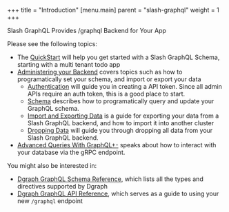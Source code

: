 +++
title = "Introduction"
[menu.main]
    parent = "slash-graphql"
    weight = 1   
+++

<p className="subheading font-weight-regular">Slash GraphQL Provides /graphql Backend for Your App</p>

Please see the following topics:

* The [QuickStart](/slash-graphql/slash-quick-start) will help you get started with a Slash GraphQL Schema, starting with a multi tenant todo app
* [Administering your Backend](/slash-graphql/admin/overview) covers topics such as how to programatically set your schema, and import or export your data
  * [Authentication](/slash-graphql/admin/authentication) will guide you in creating a API token. Since all admin APIs require an auth token, this is a good place to start.
  * [Schema](/slash-graphql/admin/schema) describes how to programatically query and update your GraphQL schema.
  * [Import and Exporting Data](/slash-graphql/admin/import-export) is a guide for exporting your data from a Slash GraphQL backend, and how to import it into another cluster
  * [Dropping Data](/slash-graphql/admin/drop-data) will guide you through dropping all data from your Slash GraphQL backend.
* [Advanced Queries With GraphQL+-](/slash-graphql/advanced-queries) speaks about how to interact with your database via the gRPC endpoint.

You might also be interested in:
* [Dgraph GraphQL Schema Reference](/graphql/schema/schema-overview), which lists all the types and directives supported by Dgraph
* [Dgraph GraphQL API Reference](/graphql/api/api-overview), which serves as a guide to using your new `/graphql` endpoint
